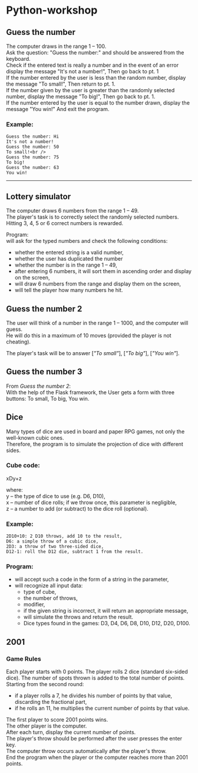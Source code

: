 # Python-workshop

## Guess the number
The computer draws in the range 1 &ndash; 100. <br />
Ask the question: "Guess the number:" and should be answered from the keyboard.<br />
Check if the entered text is really a number and in the event of an error display the message "It's not a number!", Then go back to pt. 1<br />
If the number entered by the user is less than the random number, display the message "To small!", Then return to pt. 1.<br />
If the number given by the user is greater than the randomly selected number, display the message "To big!", Then go back to pt. 1.<br />
If the number entered by the user is equal to the number drawn, display the message "You win!" And exit the program.<br />

### Example:
```plaintext
Guess the number: Hi
It's not a number!
Guess the number: 50
To small!<br />
Guess the number: 75
To big!
Guess the number: 63
You win!
```
---

## Lottery simulator<br />

The computer draws 6 numbers from the range 1 &ndash; 49. <br />
The player's task is to correctly select the randomly selected numbers. Hitting 3, 4, 5 or 6 correct numbers is rewarded.

Program:<br />
will ask for the typed numbers and check the following conditions:<br />
 - whether the entered string is a valid number,<br />
 - whether the user has duplicated the number<br />
 - whether the number is in the range 1 &ndash; 49,<br />
 - after entering 6 numbers, it will sort them in ascending order and display on the screen,<br />
 - will draw 6 numbers from the range and display them on the screen,<br />
 - will tell the player how many numbers he hit.<br />

## Guess the number 2
The user will think of a number in the range 1 &ndash; 1000, and the computer will guess.<br />
He will do this in a maximum of 10 moves (provided the player is not cheating).<br />

The player's task will be to answer [*"To small"*], [*"To big"*], [*"You win"*].


## Guess the number 3
From *Guess the number 2*: <br />
With the help of the Flask framework, the User gets a form with three buttons: To small, To big, You win.<br />

## Dice
Many types of dice are used in board and paper RPG games, not only the well-known cubic ones.<br />
Therefore, the program is to simulate the projection of dice with different sides.<br />

### Cube code:<br />
xDy+z<br />

where:<br />
y – the type of dice to use (e.g. D6, D10),<br />
x – number of dice rolls; if we throw once, this parameter is negligible,<br />
z – a number to add (or subtract) to the dice roll (optional).<br />

### Example:
```plaintext 
2D10+10: 2 D10 throws, add 10 to the result,
D6: a simple throw of a cubic dice,
2D3: a throw of two three-sided dice,
D12-1: roll the D12 die, subtract 1 from the result.
```
### Program:<br />
- will accept such a code in the form of a string in the parameter,
- will recognize all input data:
  - type of cube,
  - the number of throws,
  - modifier,
  - if the given string is incorrect, it will return an appropriate message,
  - will simulate the throws and return the result.
  - Dice types found in the games: D3, D4, D6, D8, D10, D12, D20, D100.

## 2001

### Game Rules<br />
Each player starts with 0 points.
The player rolls 2 dice (standard six-sided dice).
The number of spots thrown is added to the total number of points.
Starting from the second round:
- if a player rolls a 7, he divides his number of points by that value, discarding the fractional part,
- if he rolls an 11, he multiplies the current number of points by that value.

The first player to score 2001 points wins.<br />
The other player is the computer.<br />
After each turn, display the current number of points.<br />
The player's throw should be performed after the user presses the enter key.<br />
The computer throw occurs automatically after the player's throw.<br />
End the program when the player or the computer reaches more than 2001 points.<br />
